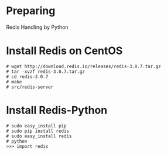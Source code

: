 # Preparing
Redis Handling by Python

# Install Redis on CentOS
    # wget http://download.redis.io/releases/redis-3.0.7.tar.gz
    # tar -xvzf redis-3.0.7.tar.gz
    # cd redis-3.0.7
    # make
    # src/redis-server
  
# Install Redis-Python
    # sudo easy_install pip
    # sudo pip install redis
    # sudo easy_install redis
    # python
    >>> import redis
  

